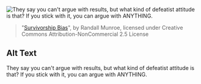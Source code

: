 ![They say you can't argue with results, but what kind of defeatist attitude is that? If you stick with it, you can argue with ANYTHING.](https://imgs.xkcd.com/comics/survivorship_bias.png)
> "[Survivorship Bias](https://xkcd.com/1827/)", by Randall Munroe, licensed under Creative Commons Attribution-NonCommercial 2.5 License

## Alt Text
They say you can't argue with results, but what kind of defeatist attitude is that? If you stick with it, you can argue with ANYTHING.
